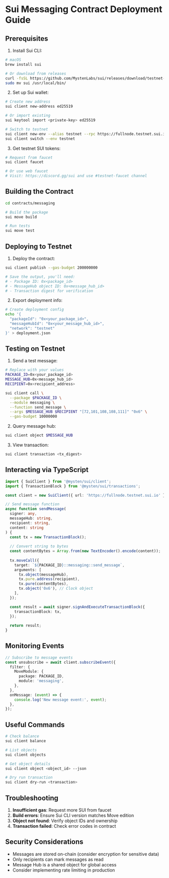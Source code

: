 # Sui Messaging Contract Deployment Guide

## Prerequisites

1. Install Sui CLI:
```bash
# macOS
brew install sui

# Or download from releases
curl -fsSL https://github.com/MystenLabs/sui/releases/download/testnet-v1.26.1/sui-testnet-v1.26.1-macos-arm64.tgz | tar -xz
sudo mv sui /usr/local/bin/
```

2. Set up Sui wallet:
```bash
# Create new address
sui client new-address ed25519

# Or import existing
sui keytool import <private-key> ed25519

# Switch to testnet
sui client new-env --alias testnet --rpc https://fullnode.testnet.sui.io:443
sui client switch --env testnet
```

3. Get testnet SUI tokens:
```bash
# Request from faucet
sui client faucet

# Or use web faucet
# Visit: https://discord.gg/sui and use #testnet-faucet channel
```

## Building the Contract

```bash
cd contracts/messaging

# Build the package
sui move build

# Run tests
sui move test
```

## Deploying to Testnet

1. Deploy the contract:
```bash
sui client publish --gas-budget 200000000

# Save the output, you'll need:
# - Package ID: 0x<package_id>
# - MessageHub object ID: 0x<message_hub_id>
# - Transaction digest for verification
```

2. Export deployment info:
```bash
# Create deployment config
echo '{
  "packageId": "0x<your_package_id>",
  "messageHubId": "0x<your_message_hub_id>",
  "network": "testnet"
}' > deployment.json
```

## Testing on Testnet

1. Send a test message:
```bash
# Replace with your values
PACKAGE_ID=0x<your_package_id>
MESSAGE_HUB=0x<message_hub_id>
RECIPIENT=0x<recipient_address>

sui client call \
  --package $PACKAGE_ID \
  --module messaging \
  --function send_message \
  --args $MESSAGE_HUB $RECIPIENT "[72,101,108,108,111]" "0x6" \
  --gas-budget 10000000
```

2. Query message hub:
```bash
sui client object $MESSAGE_HUB
```

3. View transaction:
```bash
sui client transaction <tx_digest>
```

## Interacting via TypeScript

```typescript
import { SuiClient } from '@mysten/sui/client';
import { TransactionBlock } from '@mysten/sui/transactions';

const client = new SuiClient({ url: 'https://fullnode.testnet.sui.io' });

// Send message function
async function sendMessage(
  signer: any,
  messageHub: string,
  recipient: string,
  content: string
) {
  const tx = new TransactionBlock();
  
  // Convert string to bytes
  const contentBytes = Array.from(new TextEncoder().encode(content));
  
  tx.moveCall({
    target: `${PACKAGE_ID}::messaging::send_message`,
    arguments: [
      tx.object(messageHub),
      tx.pure.address(recipient),
      tx.pure(contentBytes),
      tx.object('0x6'), // Clock object
    ],
  });

  const result = await signer.signAndExecuteTransactionBlock({
    transactionBlock: tx,
  });
  
  return result;
}
```

## Monitoring Events

```typescript
// Subscribe to message events
const unsubscribe = await client.subscribeEvent({
  filter: {
    MoveModule: {
      package: PACKAGE_ID,
      module: 'messaging',
    },
  },
  onMessage: (event) => {
    console.log('New message event:', event);
  },
});
```

## Useful Commands

```bash
# Check balance
sui client balance

# List objects
sui client objects

# Get object details
sui client object <object_id> --json

# Dry run transaction
sui client dry-run <transaction>
```

## Troubleshooting

1. **Insufficient gas**: Request more SUI from faucet
2. **Build errors**: Ensure Sui CLI version matches Move edition
3. **Object not found**: Verify object IDs and ownership
4. **Transaction failed**: Check error codes in contract

## Security Considerations

- Messages are stored on-chain (consider encryption for sensitive data)
- Only recipients can mark messages as read
- Message Hub is a shared object for global access
- Consider implementing rate limiting in production